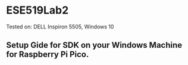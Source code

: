 # ESE519Lab2
Tested on: DELL Inspiron 5505, Windows 10
## Setup Gide for SDK on your Windows Machine for Raspberry Pi Pico.
